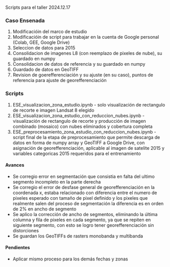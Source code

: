 Scripts para el taller 2024.12.17

### Caso Ensenada
1) Modificacióin del marco de estudio
2) Modificacióin de script para trabajar en la cuenta de Google personal (Colab, GEE, Google Drive)
3) Seleccion de datos para 2015
4) Consolidacion de imagenes L8 (con reemplazo de pixeles de nube), su guardado en numpy
5) Consolidacion de datos de referencia y su guardado en numpy
6) Guardado de datos en GeoTIFF
7) Revision de goerefferenciación y su ajuste (en su caso), puntos de referencia para ajuste de georefferenciación

### Scripts
1) ESE_visualizacion_zona_estudio.ipynb - solo visualización de rectangulo de recorte e imagen Landsat 8 elegido
2) ESE_visualizacion_zona_estudio_con_reduccion_nubes.ipynb - visualización de rectangulo de recorte y producción de imagen combinado (mosaico) con nubes eliminados y cobertura completa
3) ESE_preprocesamiento_zona_estudio_con_reduccion_nubes.ipynb - script final de la etapa de preprocesamiento que permite descarga de datos en forma de numpy array y GeoTIFF a Google Drive, con asignación de georefferenciación, aplicable al imagen de satelite 2015 y variables categoricas 2015 requeridos para el entrenamiento

#### Avances
* Se corregio error en segmentación que consistia en falta del ultimo segmento incompleto en la parte derecha
* Se corregio el error de desfase general de georefferenciación en la coordenada x, estaba relacionado con diferencia entre el numero de pixeles esperado con tamaño de pixel definido y los pixeles que realmente salen del proceso de segmentación la diferencia es en orden de 2% en ancho de segmento
* Se aplico la corrección de ancho de segmentos, eliminando la última columna y fila de pixeles en cada segmento, ya que se repiten en siguiente segmento, con esto se logro tener georefferenciación sin distorciones
* Se guardan los GeoTIFFs de rasters monobanda y multibanda

#### Pendientes

* Aplicar mismo proceso para los demás fechas y zonas

